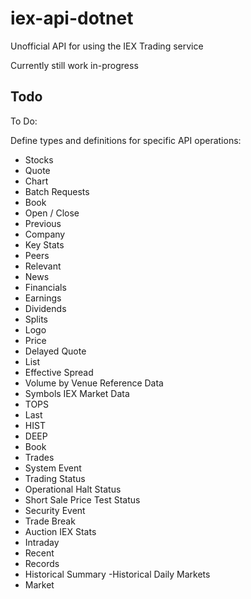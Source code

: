 # iex-api-dotnet
Unofficial API for using the IEX Trading service

Currently still work in-progress


## Todo

To Do:

Define types and definitions for specific API operations:
- Stocks
- Quote
- Chart
- Batch Requests
- Book
- Open / Close
- Previous
- Company
- Key Stats
- Peers
- Relevant
- News
- Financials
- Earnings
- Dividends
- Splits
- Logo
- Price
- Delayed Quote
 - List
 - Effective Spread
 - Volume by Venue
Reference Data
 - Symbols
IEX Market Data
 - TOPS
 - Last
 - HIST
 - DEEP
 - Book
 - Trades
 - System Event
 - Trading Status
 - Operational Halt Status
 - Short Sale Price Test Status
 - Security Event
 - Trade Break
 - Auction
IEX Stats
 - Intraday
 - Recent
 - Records
 - Historical Summary
 -Historical Daily
Markets
- Market
